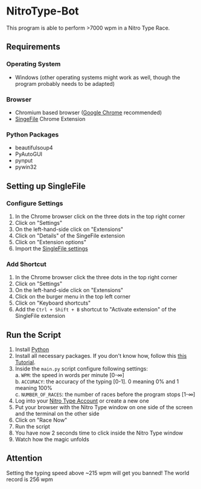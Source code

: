 # NitroType-Bot
This program is able to perform >7000 wpm in a Nitro Type Race.


## Requirements
### Operating System
- Windows (other operating systems might work as well, though the program probably needs to be adapted)

### Browser
- Chromium based browser (<a href="https://www.google.com/intl/en/chrome/">Google Chrome</a> recommended)
- <a href="https://chrome.google.com/webstore/detail/singlefile/mpiodijhokgodhhofbcjdecpffjipkle?hl=en-GB">SingeFile</a> Chrome Extension

### Python Packages
- beautifulsoup4
- PyAutoGUI
- pynput
- pywin32


## Setting up SingleFile
### Configure Settings
1. In the Chrome browser click on the three dots in the top right corner
2. Click on "Settings"
3. On the left-hand-side click on "Extensions"
4. Click on "Details" of the SingeFile extension
5. Click on "Extension options"
6. Import the <a href="https://github.com/LevinHinder/Nitrotype-Bot/blob/main/singlefile-settings.json">SingleFile settings</a>

### Add Shortcut
1. In the Chrome browser click the three dots in the top right corner
2. Click on "Settings"
3. On the left-hand-side click on "Extensions"
4. Click on the burger menu in the top left corner
5. Click on "Keyboard shortcuts"
6. Add the <code>Ctrl + Shift + B</code> shortcut to "Activate extension" of the SingleFile extension


## Run the Script
1. Install <a href="https://www.python.org/downloads/">Python</a>
2. Install all necessary packages. If you don't know how, follow this <a href="https://packaging.python.org/en/latest/tutorials/installing-packages/">this Tutorial</a>.
3. Inside the <code>main.py</code> script configure following settings:<br>
    a. <code>WPM</code>: the speed in words per minute [0-∞]<br>
    b. <code>ACCURACY</code>: the accuracy of the typing [0-1]. 0 meaning 0% and 1 meaning 100%<br>
    c. <code>NUMBER_OF_RACES</code>: the number of races before the program stops [1-∞]
4. Log into your <a href="https://www.nitrotype.com/">Nitro Type Account</a> or create a new one
5. Put your browser with the Nitro Type window on one side of the screen and the terminal on the other side
6. Click on "Race Now"
7. Run the script
8. You have now 2 seconds time to click inside the Nitro Type window
9. Watch how the magic unfolds


## Attention
Setting the typing speed above ~215 wpm will get you banned! The world record is 256 wpm
